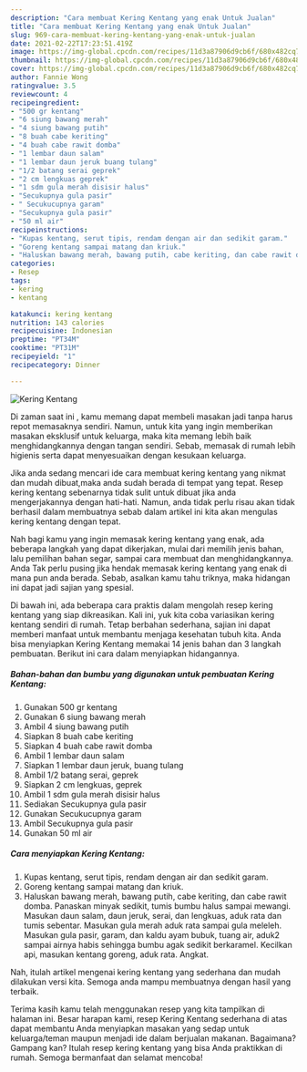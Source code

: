 ```yaml
---
description: "Cara membuat Kering Kentang yang enak Untuk Jualan"
title: "Cara membuat Kering Kentang yang enak Untuk Jualan"
slug: 969-cara-membuat-kering-kentang-yang-enak-untuk-jualan
date: 2021-02-22T17:23:51.419Z
image: https://img-global.cpcdn.com/recipes/11d3a87906d9cb6f/680x482cq70/kering-kentang-foto-resep-utama.jpg
thumbnail: https://img-global.cpcdn.com/recipes/11d3a87906d9cb6f/680x482cq70/kering-kentang-foto-resep-utama.jpg
cover: https://img-global.cpcdn.com/recipes/11d3a87906d9cb6f/680x482cq70/kering-kentang-foto-resep-utama.jpg
author: Fannie Wong
ratingvalue: 3.5
reviewcount: 4
recipeingredient:
- "500 gr kentang"
- "6 siung bawang merah"
- "4 siung bawang putih"
- "8 buah cabe keriting"
- "4 buah cabe rawit domba"
- "1 lembar daun salam"
- "1 lembar daun jeruk buang tulang"
- "1/2 batang serai geprek"
- "2 cm lengkuas geprek"
- "1 sdm gula merah disisir halus"
- "Secukupnya gula pasir"
- " Secukucupnya garam"
- "Secukupnya gula pasir"
- "50 ml air"
recipeinstructions:
- "Kupas kentang, serut tipis, rendam dengan air dan sedikit garam."
- "Goreng kentang sampai matang dan kriuk."
- "Haluskan bawang merah, bawang putih, cabe keriting, dan cabe rawit domba. Panaskan minyak sedikit, tumis bumbu halus sampai mewangi. Masukan daun salam, daun jeruk, serai, dan lengkuas, aduk rata dan tumis sebentar. Masukan gula merah aduk rata sampai gula meleleh. Masukan gula pasir, garam, dan kaldu ayam bubuk, tuang air, aduk2 sampai airnya habis sehingga bumbu agak sedikit berkaramel. Kecilkan api, masukan kentang goreng, aduk rata. Angkat."
categories:
- Resep
tags:
- kering
- kentang

katakunci: kering kentang 
nutrition: 143 calories
recipecuisine: Indonesian
preptime: "PT34M"
cooktime: "PT31M"
recipeyield: "1"
recipecategory: Dinner

---
```



![Kering Kentang](https://img-global.cpcdn.com/recipes/11d3a87906d9cb6f/680x482cq70/kering-kentang-foto-resep-utama.jpg)

Di zaman  saat ini , kamu memang dapat membeli masakan jadi tanpa harus repot memasaknya sendiri. Namun, untuk kita yang ingin memberikan masakan eksklusif untuk keluarga, maka kita memang lebih baik menghidangkannya dengan tangan sendiri. Sebab, memasak di rumah lebih higienis serta dapat menyesuaikan dengan kesukaan keluarga.

Jika anda sedang mencari ide cara membuat kering kentang yang nikmat dan mudah dibuat,maka anda sudah berada di tempat yang tepat. Resep kering kentang  sebenarnya tidak sulit untuk dibuat jika anda mengerjakannya dengan hati-hati. Namun, anda tidak perlu risau akan tidak berhasil dalam membuatnya 
sebab dalam artikel ini kita akan mengulas kering kentang dengan tepat.  



Nah bagi kamu yang ingin memasak kering kentang yang enak, ada beberapa langkah yang dapat dikerjakan, mulai dari memilih jenis bahan, lalu pemilihan bahan segar, sampai cara membuat dan menghidangkannya. Anda Tak perlu pusing jika hendak memasak kering kentang yang enak di mana pun anda berada. Sebab, asalkan kamu  tahu triknya, maka hidangan ini dapat jadi sajian yang spesial.

Di bawah ini, ada beberapa cara praktis  dalam mengolah resep kering kentang yang siap dikreasikan. Kali ini, yuk kita coba variasikan kering kentang sendiri di rumah. Tetap berbahan sederhana, sajian ini dapat memberi manfaat untuk membantu menjaga kesehatan tubuh kita. Anda bisa menyiapkan Kering Kentang memakai 14 jenis bahan dan 3 langkah pembuatan. Berikut ini cara dalam menyiapkan hidangannya.

<!--inarticleads1-->

##### Bahan-bahan dan bumbu yang digunakan untuk pembuatan Kering Kentang:

1. Gunakan 500 gr kentang
1. Gunakan 6 siung bawang merah
1. Ambil 4 siung bawang putih
1. Siapkan 8 buah cabe keriting
1. Siapkan 4 buah cabe rawit domba
1. Ambil 1 lembar daun salam
1. Siapkan 1 lembar daun jeruk, buang tulang
1. Ambil 1/2 batang serai, geprek
1. Siapkan 2 cm lengkuas, geprek
1. Ambil 1 sdm gula merah disisir halus
1. Sediakan Secukupnya gula pasir
1. Gunakan  Secukucupnya garam
1. Ambil Secukupnya gula pasir
1. Gunakan 50 ml air




<!--inarticleads2-->

##### Cara menyiapkan Kering Kentang:

1. Kupas kentang, serut tipis, rendam dengan air dan sedikit garam.
1. Goreng kentang sampai matang dan kriuk.
1. Haluskan bawang merah, bawang putih, cabe keriting, dan cabe rawit domba. Panaskan minyak sedikit, tumis bumbu halus sampai mewangi. Masukan daun salam, daun jeruk, serai, dan lengkuas, aduk rata dan tumis sebentar. Masukan gula merah aduk rata sampai gula meleleh. Masukan gula pasir, garam, dan kaldu ayam bubuk, tuang air, aduk2 sampai airnya habis sehingga bumbu agak sedikit berkaramel. Kecilkan api, masukan kentang goreng, aduk rata. Angkat.




Nah, itulah artikel mengenai  kering kentang  yang sederhana dan mudah dilakukan versi kita. Semoga anda mampu membuatnya dengan hasil yang terbaik. 

Terima kasih kamu telah menggunakan resep yang kita tampilkan di halaman ini. Besar harapan kami, resep  Kering Kentang sederhana di atas dapat membantu Anda menyiapkan masakan yang sedap untuk keluarga/teman maupun menjadi ide dalam berjualan makanan. Bagaimana? Gampang kan? Itulah resep kering kentang yang bisa Anda praktikkan di rumah. Semoga bermanfaat dan selamat mencoba!

